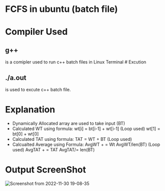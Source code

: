  # FCFS in ubuntu (batch file)
 # Compiler Used
 <h2>g++</h2> is a comipler used to run c++ batch files in Linux Terminal 
 # Excution
 <h2>./a.out</h2> is used to excute c++ batch file.
 
 # Explanation
 - Dynamically Allocated array are used to take input (BT)
 - Calculated WT using formula:
    wt[i] = bt[i-1] + wt[i-1]  (Loop used)
    wt[1] = bt[0] + wt[0]
 - Calculated TAT using formula:
    TAT = WT + BT (Loop used)
 -  Calcualted Average using Formula:
    AvgWT + = Wt
    AvgWT/len(BT)        (Loop used)
    AvgTAT + = TAT
    AvgTAT/= len(BT)
    

    
 # Output ScreenShot
 
 ![Screenshot from 2022-11-30 19-08-35](https://user-images.githubusercontent.com/91987110/205544933-65235bcf-5793-4d8c-8e56-60a7658fc23b.png)
